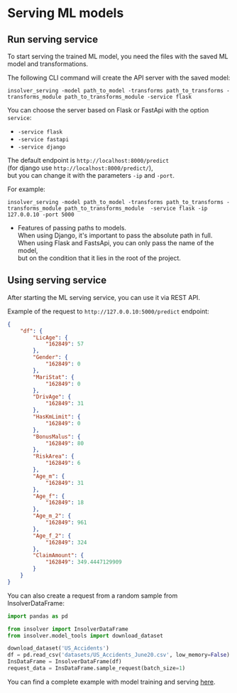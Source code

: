 # Serving ML models

## Run serving service

To start serving the trained ML model, you need the files with the saved ML model and transformations.

The following CLI command will create the API server with the saved model:

```shell
insolver_serving -model path_to_model -transforms path_to_transforms -transforms_module path_to_transforms_module -service flask
```

You can choose the server based on Flask or FastApi with the option `service`:
- `-service flask`
- `-service fastapi`
- `-service django`

The default endpoint is `http://localhost:8000/predict` \
(for django use `http://localhost:8000/predict/`), \
but you can change it with the parameters `-ip` and `-port`.

For example:
```shell
insolver_serving -model path_to_model -transforms path_to_transforms -transforms_module path_to_transforms_module  -service flask -ip 127.0.0.10 -port 5000
```

- Features of passing paths to models. \
When using Django, it's important to pass the absolute path in full. \
When using Flask and FastsApi, you can only pass the name of the model, \
but on the condition that it lies in the root of the project.

## Using serving service

After starting the ML serving service, you can use it via REST API.


Example of the request to `http://127.0.0.10:5000/predict` endpoint:
```json
{
    "df": {
        "LicAge": {
            "162849": 57
        },
        "Gender": {
            "162849": 0
        },
        "MariStat": {
            "162849": 0
        },
        "DrivAge": {
            "162849": 31
        },
        "HasKmLimit": {
            "162849": 0
        },
        "BonusMalus": {
            "162849": 80
        },
        "RiskArea": {
            "162849": 6
        },
        "Age_m": {
            "162849": 31
        },
        "Age_f": {
            "162849": 18
        },
        "Age_m_2": {
            "162849": 961
        },
        "Age_f_2": {
            "162849": 324
        },
        "ClaimAmount": {
            "162849": 349.4447129909
        }
    }
}

```

You can also create a request from a random sample from InsolverDataFrame:

```python
import pandas as pd

from insolver import InsolverDataFrame
from insolver.model_tools import download_dataset

download_dataset('US_Accidents')
df = pd.read_csv('datasets/US_Accidents_June20.csv', low_memory=False)
InsDataFrame = InsolverDataFrame(df)
request_data = InsDataFrame.sample_request(batch_size=1)
```


You can find a complete example with model training and serving [here](examples.md).
